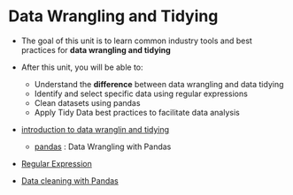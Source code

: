 # Data Wrangling and Tidying
- The goal of this unit is to learn common industry tools and best practices for __data wrangling and tidying__
- After this unit, you will be able to:
    - Understand the __difference__ between data wrangling and data tidying
    - Identify and select specific data using regular expressions
    - Clean datasets using pandas
    - Apply Tidy Data best practices to facilitate data analysis

- [introduction to data wranglin and tidying](introduction-to-data-wranglin-and-tidying)
    - [pandas](pandas) : Data Wrangling with Pandas
- [Regular Expression](Regular-Expression)
- [Data cleaning with Pandas](Data-cleaning-with-Pandas)
